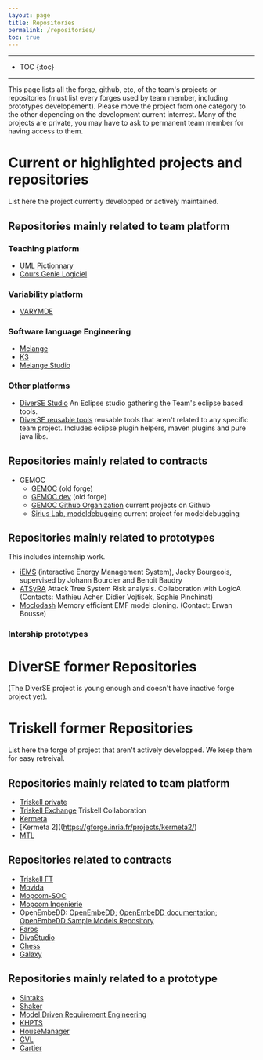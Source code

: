 ```yaml
---
layout: page
title: Repositories
permalink: /repositories/
toc: true
---
```


------------------
* TOC
{:toc}
------------------

This page lists  all the forge, github, etc, of the team's projects or repositories (must list every forges used by team member, including prototypes developement).
Please move the project from one category to the other depending on the development current interrest.
Many of the projects are private, you may have to ask to permanent team member for having access to them.

# Current or highlighted projects and repositories
List here the project currently developped or actively maintained.

## Repositories mainly related to team platform 

### Teaching platform
* [UML Pictionnary](https://gforge.inria.fr/projects/uml-pictionary)
* [Cours Genie Logiciel](https://gforge.inria.fr/projects/cours-gl/)

### Variability platform
* [VARYMDE](https://gforge.inria.fr/projects/varymde/)

### Software language Engineering
* [Melange](https://github.com/diverse-project/melange)
* [K3](https://github.com/diverse-project/k3)
* [Melange Studio](https://github.com/diverse-project/melange-studio)
 
### Other platforms
* [DiverSE Studio](https://github.com/diverse-project/diverse-studio)  An Eclipse studio gathering the Team's eclipse based tools.
* [DiverSE reusable tools](https://github.com/diverse-project/tools)  reusable tools that aren't related to any specific team project. Includes eclipse plugin helpers, maven plugins and pure java libs.

## Repositories mainly related to contracts 
* GEMOC
  * [GEMOC](https://gforge.inria.fr/projects/gemoc/) (old forge)
  * [GEMOC dev](https://gforge.inria.fr/projects/gemoc-dev/) (old forge)
  * [GEMOC Github Organization](https://github.com/gemoc) current projects on Github
  * [Sirius Lab, modeldebugging](https://github.com/SiriusLab/ModelDebugging) current project for modeldebugging

## Repositories mainly related to prototypes 
This includes internship work.

* [iEMS](https://bitbucket.org/jackybourgeois/iems-core) (interactive Energy Management System), Jacky Bourgeois, supervised by Johann Bourcier and Benoit Baudry
* [ATSyRA](https://gforge.inria.fr/projects/building/) Attack Tree System Risk analysis. Collaboration with LogicA (Contacts: Mathieu Acher, Didier Vojtisek, Sophie Pinchinat)
* [Moclodash](https://gforge.inria.fr/projects/moclodash/)  Memory efficient EMF model cloning. (Contact: Erwan Bousse)

### Intership prototypes

# DiverSE former Repositories 
(The DiverSE project is young enough and doesn't have inactive forge project yet).

# Triskell former Repositories 
List here the forge of project that aren't actively developped. We keep them for easy retreival.

## Repositories mainly related to team platform 
* [Triskell private](https://gforge.inria.fr/projects/triskellprivate)
* [Triskell Exchange](https://gforge.inria.fr/projects/triskellexchang/)  Triskell Collaboration
* [Kermeta](https://gforge.inria.fr/projects/kermeta/)
* [Kermeta 2]((https://gforge.inria.fr/projects/kermeta2/)
* [MTL](https://gforge.inria.fr/projects/mtl/)

## Repositories related to contracts 
* [Triskell FT](https://gforge.inria.fr/projects/triskellft/)
* [Movida](https://gforge.inria.fr/projects/movida/)
* [Mopcom-SOC](https://gforge.inria.fr/projects/mopcomsoc/)
* [Mopcom Ingenierie](https://gforge.inria.fr/projects/mopcom-i/)
* OpenEmbeDD:   [OpenEmbeDD](https://gforge.inria.fr/projects/openembedd/); [OpenEmbeDD documentation](https://gforge.inria.fr/projects/openembedd-doc/); [OpenEmbeDD Sample Models Repository](https://gforge.inria.fr/projects/openembedd-rep/)
* [Faros](https://gforge.inria.fr/projects/faros/)
* [DivaStudio](https://gforge.inria.fr/projects/divastudio/)
* [Chess](https://gforge.inria.fr/projects/chess/)
* [Galaxy](https://gforge.inria.fr/projects/galaxy/)

## Repositories mainly related to a prototype 
* [Sintaks](https://gforge.inria.fr/projects/sintaks/)
* [Shaker](https://gforge.inria.fr/projects/shaker/)
* [Model Driven Requirement Engineering](https://gforge.inria.fr/projects/mdre/)
* [KHPTS](https://gforge.inria.fr/projects/khpts/)
* [HouseManager](https://gforge.inria.fr/projects/house-manager/)
* [CVL](https://gforge.inria.fr/projects/cvl/)
* [Cartier](https://gforge.inria.fr/projects/cartier/)
 


